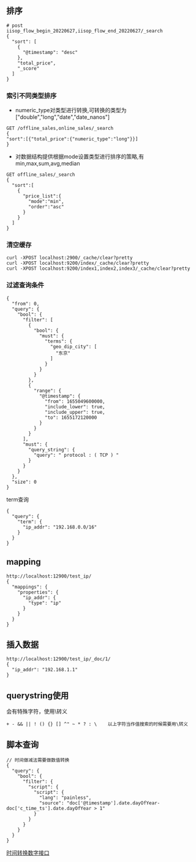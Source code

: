 ## 排序

```
# post
iisop_flow_begin_20220627,iisop_flow_end_20220627/_search
{
  "sort": [
    {
      "@timestamp": "desc"
    },
    "total_price",
    "_score"
  ]
} 
```
### 索引不同类型排序
+ numeric_type对类型进行转换,可转换的类型为["double","long","date","date_nanos"]
```
GET /offline_sales,online_sales/_search
{
"sort":[{"total_price":{"numeric_type":"long"}}]
}
```
+ 对数据结构提供根据mode设置类型进行排序的策略,有min,max,sum,avg,median
```
GET offline_sales/_search
{
  "sort":[
    {
      "price_list":{
        "mode":"min",
        "order":"asc"
      }
    }
  ]
}
```



### 清空缓存

```
curl -XPOST localhost:2900/_cache/clear?pretty
curl -XPOST localhost:9200/index/_cache/clear?pretty
curl -XPOST localhost:9200/index1,index2,index3/_cache/clear?pretty
```



### 过滤查询条件

```
{
  "from": 0,
  "query": {
    "bool": {
      "filter": [
        {
          "bool": {
            "must": {
              "terms": {
                "geo_dip_city": [
                  "东京"
                ]
              }
            }
          }
        },
        {
          "range": {
            "@timestamp": {
              "from": 1655049600000,
              "include_lower": true,
              "include_upper": true,
              "to": 1655172120000
            }
          }
        }
      ],
      "must": {
        "query_string": {
          "query": " protocol : ( TCP ) "
        }
      }
    }
  },
  "size": 0
}
```

term查询

```
{
  "query": {
    "term": {
      "ip_addr": "192.168.0.0/16"
    }
  }
}
```



## mapping

```
http://localhost:12900/test_ip/
{
  "mappings": {
    "properties": {
      "ip_addr": {
        "type": "ip"
      }
    }
  }
}
```

## 插入数据

```
http://localhost:12900/test_ip/_doc/1/
{
  "ip_addr": "192.168.1.1"
}
```

## querystring使用
会有特殊字符，使用\转义
```
+ - && || ! () {} [] ^" ~ * ? : \    以上字符当作值搜索的时候需要用\转义
```

## 脚本查询
```
// 时间做减法需要做数值转换
{
  "query": {
    "bool": {
      "filter": {
        "script": {
          "script": {
            "lang": "painless",
            "source": "doc['@timestamp'].date.dayOfYear-doc['c_time_ts'].date.dayOfYear > 1"
          }
        }
      }
    }
  }
}
```
[时间转换数字接口](https://www.elastic.co/guide/en/elasticsearch/reference/6.2/modules-scripting-expression.html#_date_field_api)